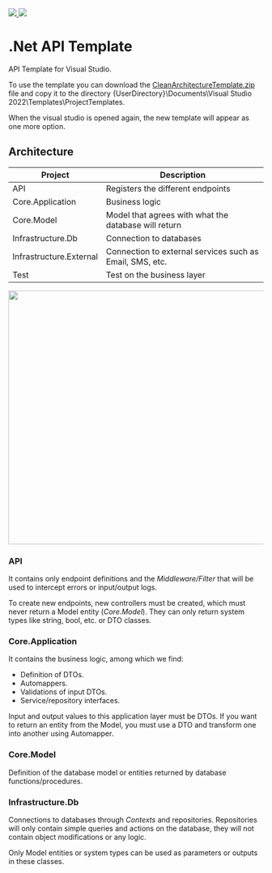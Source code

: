 <a href="https://github.com/alinares94/net-api-template">
    <img src="https://img.shields.io/github/last-commit/alinares94/net-api-template">
</a>
<a href="https://github.com/alinares94/net-api-template">
    <img src="https://img.shields.io/github/issues-pr/alinares94/net-api-template">
</a>

# .Net API Template

API Template for Visual Studio.

To use the template you can download the [CleanArchitectureTemplate.zip](https://github.com/alinares94/net-api-template/blob/main/CleanArchitectureTemplate.zip) file and copy it to the directory {UserDirectory}\Documents\Visual Studio 2022\Templates\ProjectTemplates.

When the visual studio is opened again, the new template will appear as one more option.

## Architecture

| Project          | Description                                                        |
| ----------------- | ------------------------------------------------------------------ |
| API | Registers the different endpoints |
| Core.Application | Business logic |
| Core.Model | Model that agrees with what the database will return |
| Infrastructure.Db | Connection to databases |
| Infrastructure.External | Connection to external services such as Email, SMS, etc. |
| Test | Test on the business layer |

<img src="https://user-images.githubusercontent.com/54104479/224661709-7ff2e2eb-1c31-48ac-aae5-4acecbe0bbab.png" 
     data-canonical-src="https://user-images.githubusercontent.com/54104479/224661709-7ff2e2eb-1c31-48ac-aae5-4acecbe0bbab.png" 
     width="600" height="500"/>

### API

It contains only endpoint definitions and the *Middleware/Filter* that will be used to intercept errors or input/output logs.

To create new endpoints, new controllers must be created, which must never return a Model entity (*Core.Model*). They can only return system types like string, bool, etc. or DTO classes.

### Core.Application

It contains the business logic, among which we find:

- Definition of DTOs.
- Automappers.
- Validations of input DTOs.
- Service/repository interfaces.

Input and output values to this application layer must be DTOs. If you want to return an entity from the Model, you must use a DTO and transform one into another using Automapper.

### Core.Model

Definition of the database model or entities returned by database functions/procedures.

### Infrastructure.Db

Connections to databases through *Contexts* and repositories. Repositories will only contain simple queries and actions on the database, they will not contain object modifications or any logic.

Only Model entities or system types can be used as parameters or outputs in these classes.
